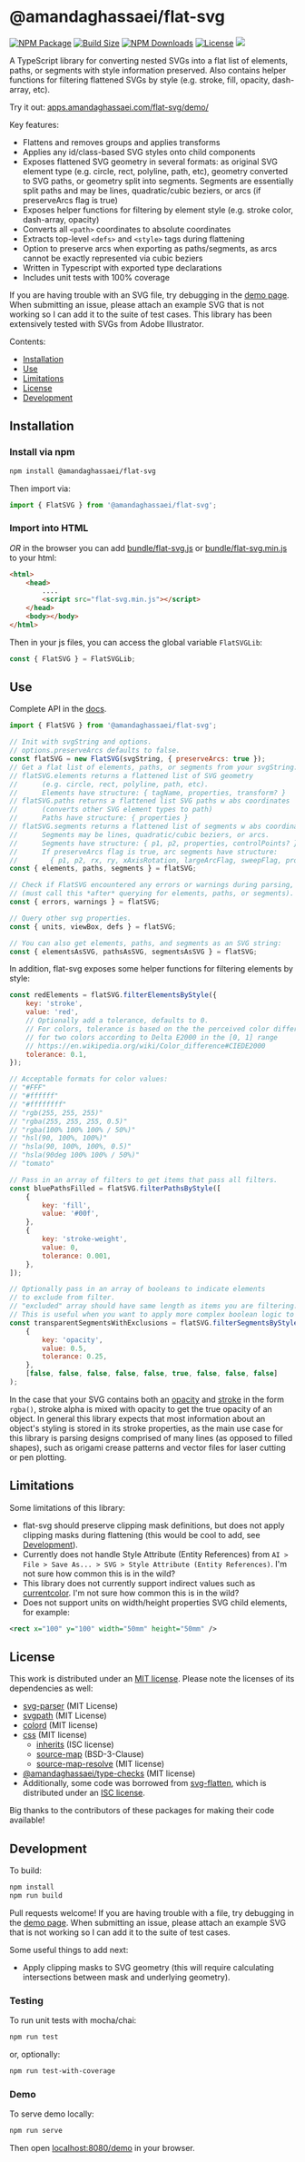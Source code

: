 # @amandaghassaei/flat-svg

[![NPM Package](https://img.shields.io/npm/v/@amandaghassaei/flat-svg)](https://www.npmjs.com/package/@amandaghassaei/flat-svg)
[![Build Size](https://img.shields.io/bundlephobia/min/@amandaghassaei/flat-svg)](https://bundlephobia.com/result?p=@amandaghassaei/flat-svg)
[![NPM Downloads](https://img.shields.io/npm/dw/@amandaghassaei/flat-svg)](https://www.npmtrends.com/@amandaghassaei/flat-svg)
[![License](https://img.shields.io/npm/l/@amandaghassaei/flat-svg)](https://github.com/amandaghassaei/flat-svg/blob/main/LICENSE)
![](https://img.shields.io/badge/Coverage-100%25-83A603.svg?prefix=$coverage$)

A TypeScript library for converting nested SVGs into a flat list of elements, paths, or segments with style information preserved. Also contains helper functions for filtering flattened SVGs by style (e.g. stroke, fill, opacity, dash-array, etc).

Try it out: [apps.amandaghassaei.com/flat-svg/demo/](https://apps.amandaghassaei.com/flat-svg/demo/)

Key features:

-   Flattens and removes groups and applies transforms
-   Applies any id/class-based SVG styles onto child components
-   Exposes flattened SVG geometry in several formats: as original SVG element type (e.g. circle, rect, polyline, path, etc), geometry converted to SVG paths, or geometry split into segments. Segments are essentially split paths and may be lines, quadratic/cubic beziers, or arcs (if preserveArcs flag is true)
-   Exposes helper functions for filtering by element style (e.g. stroke color, dash-array, opacity)
-   Converts all `<path>` coordinates to absolute coordinates
-   Extracts top-level `<defs>` and `<style>` tags during flattening
-   Option to preserve arcs when exporting as paths/segments, as arcs cannot be exactly represented via cubic beziers
-   Written in Typescript with exported type declarations
-   Includes unit tests with 100% coverage
<!-- - Option to flip y-axis (move origin to bottom left). -->

If you are having trouble with an SVG file, try debugging in the [demo page](https://apps.amandaghassaei.com/flat-svg/demo/). When submitting an issue, please attach an example SVG that is not working so I can add it to the suite of test cases. This library has been extensively tested with SVGs from Adobe Illustrator.

Contents:

-   [Installation](#installation)
-   [Use](#use)
-   [Limitations](#limitations)
-   [License](#license)
-   [Development](#development)

## Installation

### Install via npm

```sh
npm install @amandaghassaei/flat-svg
```

Then import via:

```js
import { FlatSVG } from '@amandaghassaei/flat-svg';
```

### Import into HTML

_OR_ in the browser you can add [bundle/flat-svg.js](https://github.com/amandaghassaei/flat-svg/blob/main/bundle/flat-svg.js) or [bundle/flat-svg.min.js](https://github.com/amandaghassaei/flat-svg/blob/main/bundle/flat-svg.min.js) to your html:

```html
<html>
    <head>
        ....
        <script src="flat-svg.min.js"></script>
    </head>
    <body></body>
</html>
```

Then in your js files, you can access the global variable `FlatSVGLib`:

```js
const { FlatSVG } = FlatSVGLib;
```

## Use

Complete API in the [docs](https://github.com/amandaghassaei/flat-svg/tree/main/docs).

```js
import { FlatSVG } from '@amandaghassaei/flat-svg';

// Init with svgString and options.
// options.preserveArcs defaults to false.
const flatSVG = new FlatSVG(svgString, { preserveArcs: true });
// Get a flat list of elements, paths, or segments from your svgString:
// flatSVG.elements returns a flattened list of SVG geometry
//      (e.g. circle, rect, polyline, path, etc).
//      Elements have structure: { tagName, properties, transform? }
// flatSVG.paths returns a flattened list SVG paths w abs coordinates
//      (converts other SVG element types to path)
//      Paths have structure: { properties }
// flatSVG.segments returns a flattened list of segments w abs coordinates
//      Segments may be lines, quadratic/cubic beziers, or arcs.
//      Segments have structure: { p1, p2, properties, controlPoints? }
//      If preserveArcs flag is true, arc segments have structure:
//        { p1, p2, rx, ry, xAxisRotation, largeArcFlag, sweepFlag, properties }
const { elements, paths, segments } = flatSVG;

// Check if FlatSVG encountered any errors or warnings during parsing,
// (must call this *after* querying for elements, paths, or segments).
const { errors, warnings } = flatSVG;

// Query other svg properties.
const { units, viewBox, defs } = flatSVG;

// You can also get elements, paths, and segments as an SVG string:
const { elementsAsSVG, pathsAsSVG, segmentsAsSVG } = flatSVG;
```

In addition, flat-svg exposes some helper functions for filtering elements by style:

```js
const redElements = flatSVG.filterElementsByStyle({
    key: 'stroke',
    value: 'red',
    // Optionally add a tolerance, defaults to 0.
    // For colors, tolerance is based on the the perceived color difference
    // for two colors according to Delta E2000 in the [0, 1] range
    // https://en.wikipedia.org/wiki/Color_difference#CIEDE2000
    tolerance: 0.1,
});

// Acceptable formats for color values:
// "#FFF"
// "#ffffff"
// "#ffffffff"
// "rgb(255, 255, 255)"
// "rgba(255, 255, 255, 0.5)"
// "rgba(100% 100% 100% / 50%)"
// "hsl(90, 100%, 100%)"
// "hsla(90, 100%, 100%, 0.5)"
// "hsla(90deg 100% 100% / 50%)"
// "tomato"

// Pass in an array of filters to get items that pass all filters.
const bluePathsFilled = flatSVG.filterPathsByStyle([
    {
        key: 'fill',
        value: '#00f',
    },
    {
        key: 'stroke-weight',
        value: 0,
        tolerance: 0.001,
    },
]);

// Optionally pass in an array of booleans to indicate elements
// to exclude from filter.
// "excluded" array should have same length as items you are filtering.
// This is useful when you want to apply more complex boolean logic to your filters.
const transparentSegmentsWithExclusions = flatSVG.filterSegmentsByStyle(
    {
        key: 'opacity',
        value: 0.5,
        tolerance: 0.25,
    },
    [false, false, false, false, false, true, false, false, false]
);
```

In the case that your SVG contains both an [opacity](https://developer.mozilla.org/en-US/docs/Web/SVG/Attribute/opacity) and [stroke](https://developer.mozilla.org/en-US/docs/Web/SVG/Attribute/stroke) in the form `rgba()`, stroke alpha is mixed with opacity to get the true opacity of an object. In general this library expects that most information about an object's styling is stored in its stroke properties, as the main use case for this library is parsing designs comprised of many lines (as opposed to filled shapes), such as origami crease patterns and vector files for laser cutting or pen plotting.

## Limitations

Some limitations of this library:

-   flat-svg should preserve clipping mask definitions, but does not apply clipping masks during flattening (this would be cool to add, see [Development](#development)).
-   Currently does not handle Style Attribute (Entity References) from `AI > File > Save As... > SVG > Style Attribute (Entity References)`. I'm not sure how common this is in the wild?
-   This library does not currently support indirect values such as [currentcolor](https://developer.mozilla.org/en-US/docs/Web/SVG/Attribute/color). I'm not sure how common this is in the wild?
-   Does not support units on width/height properties SVG child elements, for example:

```xml
<rect x="100" y="100" width="50mm" height="50mm" />
```

## License

This work is distributed under an [MIT license](https://github.com/amandaghassaei/flat-svg/blob/main/LICENSE). Please note the licenses of its dependencies as well:

-   [svg-parser](https://www.npmjs.com/package/svg-parser) (MIT License)
-   [svgpath](https://www.npmjs.com/package/svgpath) (MIT License)
-   [colord](https://www.npmjs.com/package/colord) (MIT license)
-   [css](https://www.npmjs.com/package/css) (MIT license)
    -   [inherits](https://www.npmjs.com/package/inherits) (ISC license)
    -   [source-map](https://www.npmjs.com/package/source-map) (BSD-3-Clause)
    -   [source-map-resolve](https://www.npmjs.com/package/source-map-resolve) (MIT license)
-   [@amandaghassaei/type-checks](https://github.com/amandaghassaei/type-checks) (MIT license)
-   Additionally, some code was borrowed from [svg-flatten](https://www.npmjs.com/package/svg-flatten), which is distributed under an [ISC license](https://github.com/stadline/svg-flatten/blob/master/LICENSE).

Big thanks to the contributors of these packages for making their code available!

## Development

To build:

```sh
npm install
npm run build
```

Pull requests welcome! If you are having trouble with a file, try debugging in the [demo page](https://apps.amandaghassaei.com/flat-svg/demo/). When submitting an issue, please attach an example SVG that is not working so I can add it to the suite of test cases.

Some useful things to add next:

-   Apply clipping masks to SVG geometry (this will require calculating intersections between mask and underlying geometry).

### Testing

To run unit tests with mocha/chai:

```sh
npm run test
```

or, optionally:

```sh
npm run test-with-coverage
```

### Demo

To serve demo locally:

```sh
npm run serve
```

Then open [localhost:8080/demo](http://localhost:8080/demo) in your browser.
